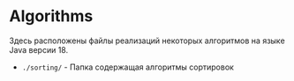 # Algorithms

Здесь расположены файлы реализаций некоторых алгоритмов на языке Java версии 18.

* `./sorting/` - Папка содержащая алгоритмы сортировок